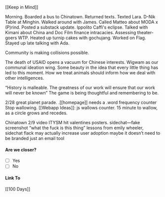 [[Keep in Mind]]

Morning. Boarded a bus to Chinatown. Returned texts. Texted Lara. D-Nik Table at Minghin. Walked around with James. Called Matteo about MODA x (P)rind. Posted a substack update. Ippolito Caffi's eclipse. Talked with Kimani about China and Doc Film finance intracacies. Assessing theater-goers WTP. Heated up turnip cakes with gochujang. Worked on Flag. Stayed up late talking with Ada. 

Community is making collisions possible.

The death of USAID opens a vacuum for Chinese interests.
Wigwam as our communal ideation wing. 
Some beauty in the idea that every little thing has led to this moment. 
How we treat animals should inform how we deal with other intelligences.

“History is malleable. The greatness of our work will ensure that our work will never be known”
The game is being thoughtful and remembering to be.

2/28 great planet parade.
.[[homepage]] needs a .word frequency counter
Stop wallowing. 
[[Webapp Ideas]]: js wallows counter. 15 minute to wallow, as a circle grows and recedes.

Chinatown 2/9 video
ITYSM hit valentines
posters.
sidechat—fake screenshot “what the fuck is this thing”
lessons from emily wheeler, sidechat flack may actually increase user adoption
maybe it doesn’t need to be branded
just an email tool
#### Are we closer?
- [ ] Yes
- [ ] No
#### Link To
[[100 Days]]
